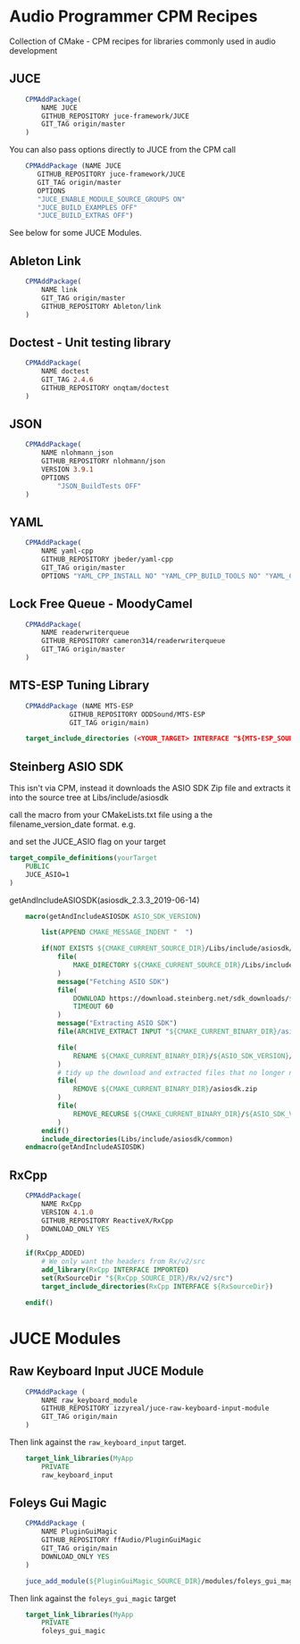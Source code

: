 # Audio Programmer CPM Recipes

Collection of CMake - CPM recipes for libraries commonly used in audio development

## JUCE
```cmake
    CPMAddPackage(
        NAME JUCE
        GITHUB_REPOSITORY juce-framework/JUCE
        GIT_TAG origin/master
    )
```

You can also pass options directly to JUCE from the CPM call
```cmake
    CPMAddPackage (NAME JUCE
       GITHUB_REPOSITORY juce-framework/JUCE
       GIT_TAG origin/master
       OPTIONS 
       "JUCE_ENABLE_MODULE_SOURCE_GROUPS ON"
       "JUCE_BUILD_EXAMPLES OFF"
       "JUCE_BUILD_EXTRAS OFF")
```
               
See below for some JUCE Modules.

## Ableton Link
```cmake
    CPMAddPackage(
        NAME link
        GIT_TAG origin/master
        GITHUB_REPOSITORY Ableton/link
    )
```

## Doctest - Unit testing library
```cmake
    CPMAddPackage(
        NAME doctest
        GIT_TAG 2.4.6
        GITHUB_REPOSITORY onqtam/doctest
    )
```
## JSON
```cmake
    CPMAddPackage(
        NAME nlohmann_json
        GITHUB_REPOSITORY nlohmann/json
        VERSION 3.9.1
        OPTIONS 
            "JSON_BuildTests OFF"
    )
```
## YAML
```cmake
    CPMAddPackage(
        NAME yaml-cpp
        GITHUB_REPOSITORY jbeder/yaml-cpp
        GIT_TAG origin/master
        OPTIONS "YAML_CPP_INSTALL NO" "YAML_CPP_BUILD_TOOLS NO" "YAML_CPP_BUILD_TESTS NO" "YAML_CPP_CLANG_FORMAT_EXE NO")     
```

## Lock Free Queue - MoodyCamel
```cmake
    CPMAddPackage(
        NAME readerwriterqueue
        GITHUB_REPOSITORY cameron314/readerwriterqueue
        GIT_TAG origin/master
    )
```
## MTS-ESP Tuning Library
```cmake
    CPMAddPackage (NAME MTS-ESP 
               GITHUB_REPOSITORY ODDSound/MTS-ESP 
               GIT_TAG origin/main)

    target_include_directories (<YOUR_TARGET> INTERFACE "${MTS-ESP_SOURCE_DIR}/Client")
```
## Steinberg ASIO SDK

This isn't via CPM, instead it downloads the ASIO SDK Zip file and extracts it into the source tree at Libs/include/asiosdk

call the macro from your CMakeLists.txt file using a the filename_version_date format. e.g.

and set the JUCE_ASIO flag on your target

```cmake
target_compile_definitions(yourTarget
    PUBLIC
    JUCE_ASIO=1
)
```

getAndIncludeASIOSDK(asiosdk_2.3.3_2019-06-14)

```cmake
    macro(getAndIncludeASIOSDK ASIO_SDK_VERSION)

        list(APPEND CMAKE_MESSAGE_INDENT "  ")

        if(NOT EXISTS ${CMAKE_CURRENT_SOURCE_DIR}/Libs/include/asiosdk/common)
            file(
                MAKE_DIRECTORY ${CMAKE_CURRENT_SOURCE_DIR}/Libs/include/asiosdk
            )
            message("Fetching ASIO SDK")
            file(
                DOWNLOAD https://download.steinberg.net/sdk_downloads/${ASIO_SDK_VERSION}.zip "${CMAKE_CURRENT_BINARY_DIR}/asiosdk.zip"
                TIMEOUT 60
            )
            message("Extracting ASIO SDK")
            file(ARCHIVE_EXTRACT INPUT "${CMAKE_CURRENT_BINARY_DIR}/asiosdk.zip")

            file(
                RENAME ${CMAKE_CURRENT_BINARY_DIR}/${ASIO_SDK_VERSION}/common ${CMAKE_CURRENT_SOURCE_DIR}/Libs/include/asiosdk/common
            )
            # tidy up the download and extracted files that no longer needed
            file(
                REMOVE ${CMAKE_CURRENT_BINARY_DIR}/asiosdk.zip
            )
            file(
                REMOVE_RECURSE ${CMAKE_CURRENT_BINARY_DIR}/${ASIO_SDK_VERSION}
            )
        endif()
        include_directories(Libs/include/asiosdk/common)
    endmacro(getAndIncludeASIOSDK)
```
## RxCpp
```cmake
    CPMAddPackage(
        NAME RxCpp
        VERSION 4.1.0
        GITHUB_REPOSITORY ReactiveX/RxCpp
        DOWNLOAD_ONLY YES
    )

    if(RxCpp_ADDED)
        # We only want the headers from Rx/v2/src
        add_library(RxCpp INTERFACE IMPORTED)
        set(RxSourceDir "${RxCpp_SOURCE_DIR}/Rx/v2/src")
        target_include_directories(RxCpp INTERFACE ${RxSourceDir})

    endif()
```
# JUCE Modules

## Raw Keyboard Input JUCE Module
```cmake
    CPMAddPackage (
        NAME raw_keyboard_module
        GITHUB_REPOSITORY izzyreal/juce-raw-keyboard-input-module
        GIT_TAG origin/main
    )
```
Then link against the `raw_keyboard_input` target.
```cmake
    target_link_libraries(MyApp
        PRIVATE
        raw_keyboard_input
```
## Foleys Gui Magic
```cmake
    CPMAddPackage (
        NAME PluginGuiMagic
        GITHUB_REPOSITORY ffAudio/PluginGuiMagic
        GIT_TAG origin/main
        DOWNLOAD_ONLY YES
    )

    juce_add_module(${PluginGuiMagic_SOURCE_DIR}/modules/foleys_gui_magic)
```    
Then link against the `foleys_gui_magic` target
```cmake
    target_link_libraries(MyApp
        PRIVATE
        foleys_gui_magic
```
